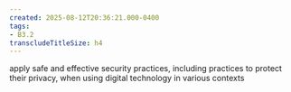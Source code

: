 ```yaml
---
created: 2025-08-12T20:36:21.000-0400
tags:
- B3.2
transcludeTitleSize: h4
---
```


apply safe and effective security practices, including practices to protect their privacy, when using digital technology in various contexts